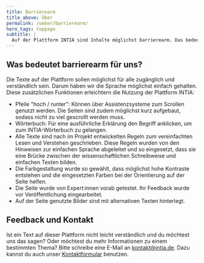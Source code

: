 ```yaml
---
title: Barrierearm
title_above: Über
permalink: /ueber/barrierearm/
hero_tags: toppage
subtitle: |
  Auf der Plattform INTIA sind Inhalte möglichst barrierearm. Das bedeutet, die Sprache ist einfach, und die verwendete Schrift ist gut  lesbar. Wir bitten ausdrücklich um Rückmeldung, wenn das nicht  überall gut gelungen ist!
---
```


## Was bedeutet barrierearm für uns?

Die Texte auf der Plattform sollen möglichst für alle zugänglich und verständlich sein. Darum haben wir die Sprache möglichst einfach gehalten.
Diese zusätzlichen Funktionen erleichtern die Nutzung der Plattform INTIA:

- Pfeile "hoch / runter": Können über Assistenzsysteme zum Scrollen genutzt werden. Die Seiten sind zudem möglichst kurz aufgebaut, sodass nicht zu viel gescrollt werden muss.
- Wörterbuch: Für eine ausführliche Erklärung den Begriff anklicken, um zum INTIA-Wörterbuch zu gelangen.
- Alle Texte sind nach im Projekt entwickelten Regeln zum vereinfachten Lesen und Verstehen geschrieben. Diese Regeln wurden von den Hinweisen zur einfachen Sprache abgeleitet und so eingesetzt, dass sie eine Brücke zwischen der wissenschaftlichen Schreibweise und einfachen Texten bilden.
- Die Farbgestaltung wurde so gewählt, dass möglichst hohe Kontraste entstehen und die eingesetzten Farben bei der Orientierung auf der Seite helfen.
- Die Seite wurde von Expert:innen vorab getestet. Ihr Feedback wurde vor Veröffentlichung eingearbeitet.
- Auf der Seite genutzte Bilder sind mit alternativen Texten hinterlegt.

## Feedback und Kontakt

Ist ein Text auf dieser Plattform nicht leicht verständlich und du möchtest uns das sagen? Oder möchtest du mehr Informationen zu einem bestimmten Thema? Bitte schreibe eine E-Mail an [kontakt@intia.de](mailto:kontakt@intia.de). Dazu kannst du auch
unser [Kontaktformular](/mitmachen/kontakt/) benutzen.
